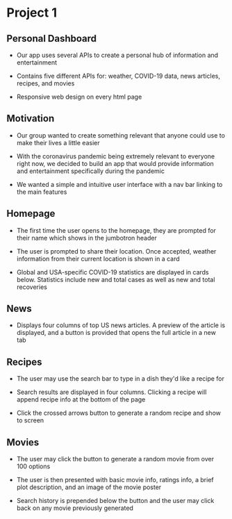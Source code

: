 # Project 1

## Personal Dashboard

- Our app uses several APIs to create a personal hub of information and entertainment

- Contains five different APIs for: weather, COVID-19 data, news articles, recipes, and movies

- Responsive web design on every html page

## Motivation

- Our group wanted to create something relevant that anyone could use to make their lives a little easier

- With the coronavirus pandemic being extremely relevant to everyone right now, we decided to build an app that would provide information and entertainment specifically during the pandemic

- We wanted a simple and intuitive user interface with a nav bar linking to the main features

## Homepage

- The first time the user opens to the homepage, they are prompted for their name which shows in the jumbotron header

- The user is prompted to share their location. Once accepted, weather information from their current location is shown in a card

- Global and USA-specific COVID-19 statistics are displayed in cards below. Statistics include new and total cases as well as new and total recoveries

## News

- Displays four columns of top US news articles. A preview of the article is displayed, and a button is provided that opens the full article in a new tab

## Recipes

- The user may use the search bar to type in a dish they'd like a recipe for

- Search results are displayed in four columns. Clicking a recipe will append recipe info at the bottom of the page

- Click the crossed arrows button to generate a random recipe and show to screen

## Movies

- The user may click the button to generate a random movie from over 100 options

- The user is then presented with basic movie info, ratings info, a brief plot description, and an image of the movie poster

- Search history is prepended below the button and the user may click back on any movie previously generated
